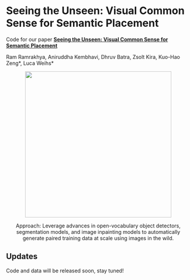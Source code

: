 # Seeing the Unseen: Visual Common Sense for Semantic Placement


Code for our paper **[Seeing the Unseen: Visual Common Sense for Semantic Placement](https://arxiv.org/pdf/2401.07770.pdf)**

Ram Ramrakhya, Aniruddha Kembhavi, Dhruv Batra, Zsolt Kira, Kuo-Hao Zeng*, Luca Weihs*


<p align="center">
  <img src="imgs/idea.gif"  height="400">

  <p align="center">Approach: Leverage advances in open-vocabulary object detectors, segmentation models, and image inpainting models to automatically generate paired training data at scale using images in the wild.</p>
</p>

## Updates

Code and data will be released soon, stay tuned!

